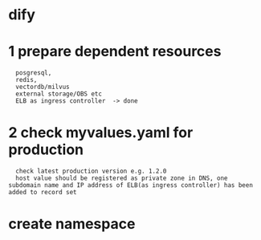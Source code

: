 # dify
# 1 prepare dependent resources
      posgresql, 
      redis, 
      vectordb/milvus  
      external storage/OBS etc    
      ELB as ingress controller  -> done  
# 2 check myvalues.yaml for production 
      check latest production version e.g. 1.2.0  
      host value should be registered as private zone in DNS, one subdomain name and IP address of ELB(as ingress controller) has been added to record set
# create namespace
